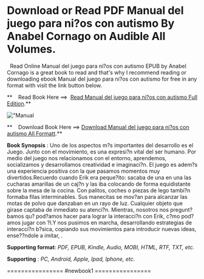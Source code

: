  **Download or Read PDF Manual del juego para ni?os con autismo By Anabel Cornago on Audible All Volumes.**
==========================================================================================================

  Read Online Manual del juego para ni?os con autismo EPUB by Anabel Cornago is a great book to read and that's why I recommend reading or downloading ebook Manual del juego para ni?os con autismo for free in any format with visit the link button below.

**    Read Book Here ==>  [Read Manual del juego para ni?os con autismo Full Edition](https://newbookintheword.blogspot.com/id/8494100092).**

![\"Manual](\"https://i.gr-assets.com/images/S/compressed.photo.goodreads.com/books/1416172929l/23569391.jpg\")

**    Download Book Here ==> [Download Manual del juego para ni?os con autismo All Formatt](https://newbookintheword.blogspot.com/id/8494100092).**

**Book Synopsis** : Uno de los aspectos m?s importantes del desarrollo es el Juego. Junto con el movimiento, es una expresi?n vital del ser humano. Por medio del juego nos relacionamos con el entorno, aprendemos, socializamos y desarrollamos creatividad e imaginaci?n. El juego es adem?s una experiencia positiva con la que pasamos momentos muy divertidos.Recuerdo cuando Erik era peque?ito: sacaba de una en una las cucharas amarillas de un caj?n y las iba colocando de forma equidistante sobre la mesa de la cocina. Con palitos, coches o piezas de lego tambi?n formaba filas interminables. Sus manecitas se mov?an para alcanzar las motas de polvo que danzaban en un rayo de luz. Cualquier objeto que girase captaba de inmediato su atenci?n. Mientras, nosotros nos pregunt?bamos qu? pod?amos hacer para lograr la interacci?n con Erik, c?mo pod?amos jugar con ?l.Y nos pusimos en marcha, desarrollando estrategias de interacci?n b?sica, copiando sus movimientos para introducir nuevas ideas, ense??ndole a imitar, .

**Supporting format**: _PDF, EPUB, Kindle, Audio, MOBI, HTML, RTF, TXT, etc._

**Supporting** : _PC, Android, Apple, Ipad, Iphone, etc._

================ #newbook1 ================